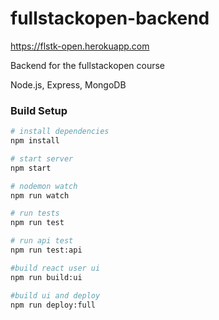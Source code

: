 # fullstackopen-backend
https://flstk-open.herokuapp.com

Backend for the fullstackopen course

Node.js, Express, MongoDB
### Build Setup

``` bash
# install dependencies
npm install

# start server
npm start

# nodemon watch
npm run watch

# run tests
npm run test

# run api test
npm run test:api

#build react user ui
npm run build:ui

#build ui and deploy
npm run deploy:full
```
